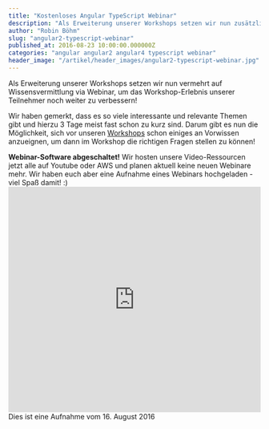 ```yaml
---
title: "Kostenloses Angular TypeScript Webinar"
description: "Als Erweiterung unserer Workshops setzen wir nun zusätzlich auf die Wissensvermittlung via Webinar. Findet einen ersten Einstieg in Angular."
author: "Robin Böhm"
slug: "angular2-typescript-webinar"
published_at: 2016-08-23 10:00:00.000000Z
categories: "angular angular2 angular4 typescript webinar"
header_image: "/artikel/header_images/angular2-typescript-webinar.jpg"
---
```


Als Erweiterung unserer Workshops setzen wir nun vermehrt auf Wissensvermittlung via Webinar, um das Workshop-Erlebnis unserer Teilnehmer noch weiter zu verbessern!

Wir haben gemerkt, dass es so viele interessante und relevante Themen gibt und hierzu 3 Tage meist fast schon zu kurz sind. Darum gibt es nun die Möglichkeit, sich vor unseren [Workshops](/workshops/angular-intensiv/) schon einiges an Vorwissen anzueignen, um dann im Workshop die richtigen Fragen stellen zu können!


<div class="alert alert-info">
  <strong>Webinar-Software abgeschaltet!</strong>
  Wir hosten unsere Video-Ressourcen jetzt alle auf Youtube oder AWS und planen aktuell keine neuen Webinare mehr.
  Wir haben euch aber eine Aufnahme eines Webinars hochgeladen - viel Spaß damit! :)
  <br/>
</div>

<iframe width="100%" height="450" src="https://www.youtube.com/embed/tSbir2jetHg?rel=0&autoplay=0" frameborder="0" allowfullscreen></iframe>

<div class="alert alert-warning">
  Dies ist eine Aufnahme vom 16. August 2016
</div>



